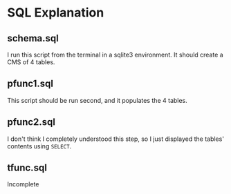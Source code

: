 
# SQL Explanation
## schema.sql
I run this script from the terminal in a sqlite3 environment. It should create a
CMS of 4 tables.

## pfunc1.sql
This script should be run second, and it populates the 4 tables.

## pfunc2.sql
I don't think I completely understood this step, so I just displayed the tables'
contents using `SELECT`.

## tfunc.sql
Incomplete
